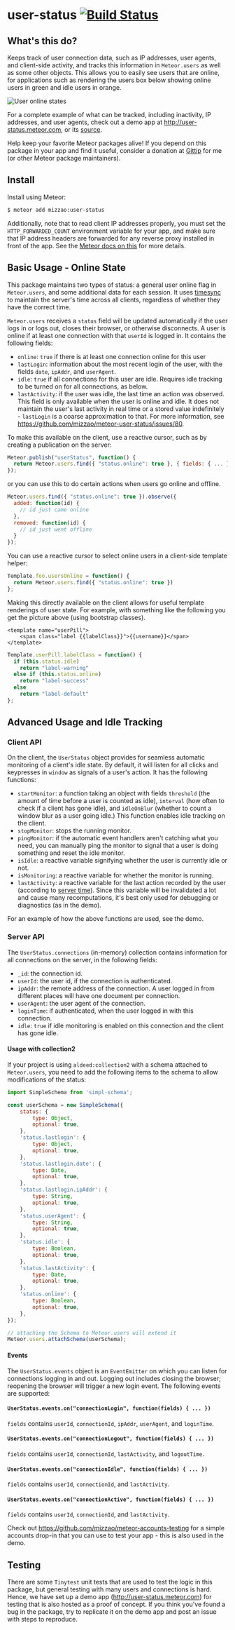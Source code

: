 user-status [![Build Status](https://travis-ci.org/mizzao/meteor-user-status.png?branch=master)](https://travis-ci.org/mizzao/meteor-user-status)
===========

## What's this do?

Keeps track of user connection data, such as IP addresses, user agents, and
client-side activity, and tracks this information in `Meteor.users` as well as
some other objects. This allows you to easily see users that are online, for
applications such as rendering the users box below showing online users in green
and idle users in orange.

![User online states](https://raw.github.com/mizzao/meteor-user-status/master/docs/example.png)

For a complete example of what can be tracked, including inactivity, IP
addresses, and user agents, check out a demo app at
http://user-status.meteor.com, or its
[source](https://github.com/mizzao/meteor-user-status/tree/master/demo).

Help keep your favorite Meteor packages alive! If you depend on this package in
your app and find it useful, consider a donation at
[Gittip](https://www.gittip.com/mizzao/) for me (or other Meteor package
maintainers).

## Install

Install using Meteor:

```sh
$ meteor add mizzao:user-status
```

Additionally, note that to read client IP addresses properly, you must set the
`HTTP_FORWARDED_COUNT` environment variable for your app, and make sure that IP
address headers are forwarded for any reverse proxy installed in front of the
app. See the [Meteor docs on this](http://docs.meteor.com/#meteor_onconnection)
for more details.

## Basic Usage - Online State

This package maintains two types of status: a general user online flag in `Meteor.users`, and some additional data for each session. It uses [timesync](https://github.com/mizzao/meteor-timesync) to maintain the server's time across all clients, regardless of whether they have the correct time.

`Meteor.users` receives a `status` field will be updated automatically if the user logs in or logs out, closes their browser, or otherwise disconnects. A user is online if at least one connection with that `userId` is logged in. It contains the following fields:

- `online`: `true` if there is at least one connection online for this user
- `lastLogin`: information about the most recent login of the user, with the fields `date`, `ipAddr`, and `userAgent`.
- `idle`: `true` if all connections for this user are idle. Requires idle tracking to be turned on for all connections, as below.
- `lastActivity`: if the user was idle, the last time an action was observed. This field is only available when the user is online and idle. It does not maintain the user's last activity in real time or a stored value indefinitely - `lastLogin` is a coarse approximation to that. For more information, see https://github.com/mizzao/meteor-user-status/issues/80.

To make this available on the client, use a reactive cursor, such as by creating a publication on the server:

```javascript
Meteor.publish("userStatus", function() {
  return Meteor.users.find({ "status.online": true }, { fields: { ... } });
});
```

or you can use this to do certain actions when users go online and offline.

```javascript
Meteor.users.find({ "status.online": true }).observe({
  added: function(id) {
    // id just came online
  },
  removed: function(id) {
    // id just went offline
  }
});
```

You can use a reactive cursor to select online users in a client-side template helper:

```javascript
Template.foo.usersOnline = function() {
  return Meteor.users.find({ "status.online": true })
};
```

Making this directly available on the client allows for useful template renderings of user state. For example, with something like the following you get the picture above (using bootstrap classes).

```
<template name="userPill">
    <span class="label {{labelClass}}">{{username}}</span>
</template>
```

```javascript
Template.userPill.labelClass = function() {
  if (this.status.idle)
    return "label-warning"
  else if (this.status.online)
    return "label-success"
  else
    return "label-default"
};
```

## Advanced Usage and Idle Tracking

### Client API

On the client, the `UserStatus` object provides for seamless automatic monitoring of a client's idle state. By default, it will listen for all clicks and keypresses in `window` as signals of a user's action. It has the following functions:

- `startMonitor`: a function taking an object with fields `threshold` (the amount of time before a user is counted as idle), `interval` (how often to check if a client has gone idle), and `idleOnBlur` (whether to count a window blur as a user going idle.) This function enables idle tracking on the client.
- `stopMonitor`: stops the running monitor.
- `pingMonitor`: if the automatic event handlers aren't catching what you need, you can manually ping the monitor to signal that a user is doing something and reset the idle monitor.
- `isIdle`: a reactive variable signifying whether the user is currently idle or not.
- `isMonitoring`: a reactive variable for whether the monitor is running.
- `lastActivity`: a reactive variable for the last action recorded by the user (according to [server time](https://github.com/mizzao/meteor-timesync)). Since this variable will be invalidated a lot and cause many recomputations, it's best only used for debugging or diagnostics (as in the demo).

For an example of how the above functions are used, see the demo.

### Server API

The `UserStatus.connections` (in-memory) collection contains information for all connections on the server, in the following fields:

- `_id`: the connection id.
- `userId`: the user id, if the connection is authenticated.
- `ipAddr`: the remote address of the connection. A user logged in from different places will have one document per connection.
- `userAgent`: the user agent of the connection.
- `loginTime`: if authenticated, when the user logged in with this connection.
- `idle`: `true` if idle monitoring is enabled on this connection and the client has gone idle.

#### Usage with collection2

If your project is using `aldeed:collection2` with a schema attached to `Meteor.users`, you need to add the following items to the schema to allow modifications of the status:

```javascript
import SimpleSchema from 'simpl-schema';

const userSchema = new SimpleSchema({
    status: {
        type: Object,
        optional: true,
    },
    'status.lastlogin': {
        type: Object,
        optional: true,
    },
    'status.lastlogin.date': {
        type: Date,
        optional: true,
    },
    'status.lastlogin.ipAddr': {
        type: String,
        optional: true,
    },
    'status.userAgent': {
        type: String,
        optional: true,
    },
    'status.idle': {
        type: Boolean,
        optional: true,
    },
    'status.lastActivity': {
        type: Date,
        optional: true,
    },
    'status.online': {
        type: Boolean,
        optional: true,
    },
});

// attaching the Schema to Meteor.users will extend it
Meteor.users.attachSchema(userSchema);

```

#### Events

The `UserStatus.events` object is an `EventEmitter` on which you can listen for connections logging in and out. Logging out includes closing the browser; reopening the browser will trigger a new login event. The following events are supported:

#### `UserStatus.events.on("connectionLogin", function(fields) { ... })`

`fields` contains `userId`, `connectionId`, `ipAddr`, `userAgent`, and `loginTime`.

#### `UserStatus.events.on("connectionLogout", function(fields) { ... })`

`fields` contains `userId`, `connectionId`, `lastActivity`, and `logoutTime`.

#### `UserStatus.events.on("connectionIdle", function(fields) { ... })`

`fields` contains `userId`, `connectionId`, and `lastActivity`.

#### `UserStatus.events.on("connectionActive", function(fields) { ... })`

`fields` contains `userId`, `connectionId`, and `lastActivity`.

Check out https://github.com/mizzao/meteor-accounts-testing for a simple accounts drop-in that you can use to test your app - this is also used in the demo.

## Testing

There are some `Tinytest` unit tests that are used to test the logic in this package, but general testing with many users and connections is hard. Hence, we have set up a demo app (http://user-status.meteor.com) for testing that is also hosted as a proof of concept. If you think you've found a bug in the package, try to replicate it on the demo app and post an issue with steps to reproduce.
